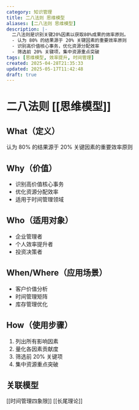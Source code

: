 ```yaml
---
category: 知识管理
title: 二八法则 思维模型
aliases: [二八法则 思维模型]
description: |-
  二八法则是识别关键20%因素以获取80%成果的效率原则。
  - 认为 80% 的结果源于 20% 关键因素的重要效率原则
  - 识别高价值核心事务，优化资源分配效率
  - 筛选前 20% 关键项，集中资源重点突破
tags: [思维模型, 效率提升, 时间管理]
created: 2025-04-28T21:35:33
updated: 2025-05-17T11:42:48
draft: true
---
```


# 二八法则 [[思维模型]]

## What（定义）
认为 80% 的结果源于 20% 关键因素的重要效率原则

## Why（价值）
- 识别高价值核心事务
- 优化资源分配效率
- 适用于时间管理领域

## Who（适用对象）
- 企业管理者
- 个人效率提升者
- 投资决策者

## When/Where（应用场景）
- 客户价值分析
- 时间管理矩阵
- 库存管理优化

## How（使用步骤）
1. 列出所有影响因素
2. 量化各因素贡献度
3. 筛选前 20% 关键项
4. 集中资源重点突破

## 关联模型
[[时间管理四象限]] [[长尾理论]]
